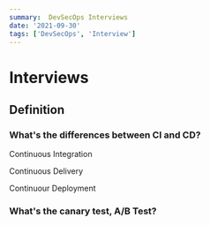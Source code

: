 ```yaml
---
summary:  DevSecOps Interviews
date: '2021-09-30'
tags: ['DevSecOps', 'Interview']
---
```


# Interviews

## Definition

### What's the differences between CI and CD?

Continuous Integration

Continuous Delivery

Continuour Deployment

### What's the canary test, A/B Test?
